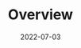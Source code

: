 ---
image_path: images/2022-07-03-101052.jpg
title: Overview
date: 2022-07-03
location: Trondheim
---